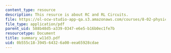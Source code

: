```yaml
---
content_type: resource
description: This resurce is about RC and RL Circuits.
file: https://ol-ocw-studio-app-qa.s3.amazonaws.com/courses/8-02-physics-ii-electricity-and-magnetism-spring-2007/0b555c18394564326a00eea65928cdae_summary_w11d3.pdf
file_type: application/pdf
parent_uid: 588b48d5-a339-0347-e6e5-b16b0ec1fe7b
resourcetype: Document
title: summary_w11d3.pdf
uid: 0b555c18-3945-6432-6a00-eea65928cdae
---
```

